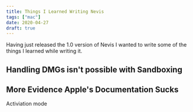 ```yaml
---
title: Things I Learned Writing Nevis
tags: ["mac"]
date: 2020-04-27
draft: true
---
```


Having just released the 1.0 version of Nevis I wanted to write some of the things I learned while writing it.

<!-- more -->

## Handling DMGs isn't possible with Sandboxing

## More Evidence Apple's Documentation Sucks

Activiation mode
